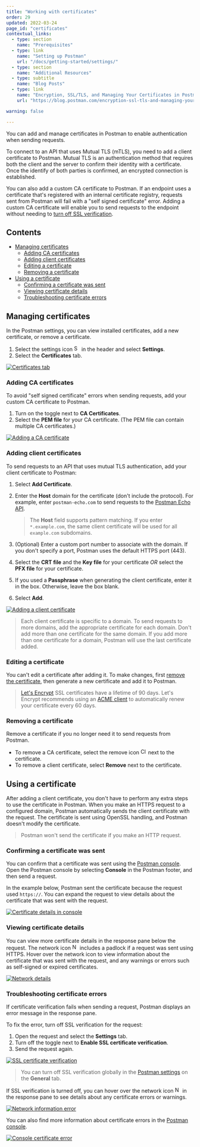 ```yaml
---
title: "Working with certificates"
order: 29
updated: 2022-03-24
page_id: "certificates"
contextual_links:
  - type: section
    name: "Prerequisites"
  - type: link
    name: "Setting up Postman"
    url: "/docs/getting-started/settings/"
  - type: section
    name: "Additional Resources"
  - type: subtitle
    name: "Blog Posts"
  - type: link
    name: "Encryption, SSL/TLS, and Managing Your Certificates in Postman"
    url: "https://blog.postman.com/encryption-ssl-tls-and-managing-your-certificates-in-postman/"

warning: false

---
```


You can add and manage certificates in Postman to enable authentication when sending requests.

To connect to an API that uses Mutual TLS (mTLS), you need to add a client certificate to Postman. Mutual TLS is an authentication method that requires both the client and the server to confirm their identity with a certificate. Once the identify of both parties is confirmed, an encrypted connection is established.

You can also add a custom CA certificate to Postman. If an endpoint uses a certificate that's registered with an internal certificate registry, requests sent from Postman will fail with a "self signed certificate" error. Adding a custom CA certificate will enable you to send requests to the endpoint without needing to [turn off SSL verification](#troubleshooting-certificate-errors).

## Contents

* [Managing certificates](#managing-certificates)
    * [Adding CA certificates](#adding-ca-certificates)
    * [Adding client certificates](#adding-client-certificates)
    * [Editing a certificate](#editing-a-certificate)
    * [Removing a certificate](#removing-a-certificate)
* [Using a certificate](#using-a-certificate)
    * [Confirming a certificate was sent](#confirming-a-certificate-was-sent)
    * [Viewing certificate details](#viewing-certificate-details)
    * [Troubleshooting certificate errors](#troubleshooting-certificate-errors)

## Managing certificates

In the Postman settings, you can view installed certificates, add a new certificate, or remove a certificate.

1. Select the settings icon <img alt="Settings icon" src="https://assets.postman.com/postman-docs/icon-settings-v9.jpg#icon" width="16px"> in the header and select **Settings**.
1. Select the **Certificates** tab.

[![Certificates tab](https://assets.postman.com/postman-docs/certificates-settings-tab-v9-14.jpg)](https://assets.postman.com/postman-docs/certificates-settings-tab-v9-14.jpg)

### Adding CA certificates

To avoid "self signed certificate" errors when sending requests, add your custom CA certificate to Postman.

1. Turn on the toggle next to **CA Certificates**.
1. Select the **PEM file** for your CA certificate. (The PEM file can contain multiple CA certificates.)

[![Adding a CA certificate](https://assets.postman.com/postman-docs/certificates-add-ca-cert-v9-14.jpg)](https://assets.postman.com/postman-docs/certificates-add-ca-cert-v9-14.jpg)

### Adding client certificates

To send requests to an API that uses mutual TLS authentication, add your client certificate to Postman:

1. Select **Add Certificate**.
1. Enter the **Host** domain for the certificate (don't include the protocol). For example, enter `postman-echo.com` to send requests to the [Postman Echo API](https://www.postman.com/postman/workspace/published-postman-templates/documentation/631643-f695cab7-6878-eb55-7943-ad88e1ccfd65).

    > The **Host** field supports pattern matching. If you enter `*.example.com`, the same client certificate will be used for all `example.com` subdomains.

1. (Optional) Enter a custom port number to associate with the domain. If you don't specify a port, Postman uses the default HTTPS port (443).
1. Select the **CRT file** and the **Key file** for your certificate *OR* select the **PFX file** for your certificate.
1. If you used a **Passphrase** when generating the client certificate, enter it in the box. Otherwise, leave the box blank.
1. Select **Add**.

[![Adding a client certificate](https://assets.postman.com/postman-docs/certificates-add-client-cert-v9-14.jpg)](https://assets.postman.com/postman-docs/certificates-add-client-cert-v9-14.jpg)

> Each client certificate is specific to a domain. To send requests to more domains, add the appropriate certificate for each domain. Don't add more than one certificate for the same domain. If you add more than one certificate for a domain, Postman will use the last certificate added.

### Editing a certificate

You can't edit a certificate after adding it. To make changes, first [remove the certificate](#removing-a-certificate), then generate a new certificate and add it to Postman.

> [Let's Encrypt](https://letsencrypt.org/) SSL certificates have a lifetime of 90 days. Let's Encrypt recommends using an [ACME client](https://letsencrypt.org/docs/client-options/) to automatically renew your certificate every 60 days.

### Removing a certificate

Remove a certificate if you no longer need it to send requests from Postman.

* To remove a CA certificate, select the remove icon <img alt="Close icon" src="https://assets.postman.com/postman-docs/icon-close.jpg#icon" width="16px"> next to the certificate.
* To remove a client certificate, select **Remove** next to the certificate.

## Using a certificate

After adding a client certificate, you don't have to perform any extra steps to use the certificate in Postman. When you make an HTTPS request to a configured domain, Postman automatically sends the client certificate with the request. The certificate is sent using OpenSSL handling, and Postman doesn't modify the certificate.

> Postman won't send the certificate if you make an HTTP request.

### Confirming a certificate was sent

You can confirm that a certificate was sent using the [Postman console](/docs/sending-requests/troubleshooting-api-requests/). Open the Postman console by selecting **Console** in the Postman footer, and then send a request.

In the example below, Postman sent the certificate because the request used `https://`. You can expand the request to view details about the certificate that was sent with the request.

[![Certificate details in console](https://assets.postman.com/postman-docs/certificates-console-details-v9-14.jpg)](https://assets.postman.com/postman-docs/certificates-console-details-v9-14.jpg)

### Viewing certificate details

You can view more certificate details in the response pane below the request. The network icon <img alt="Network information locked icon" src="https://assets.postman.com/postman-docs/icon-globe-locked.jpg#icon" width="16px"> includes a padlock if a request was sent using HTTPS. Hover over the network icon to view information about the certificate that was sent with the request, and any warnings or errors such as self-signed or expired certificates.

[![Network details](https://assets.postman.com/postman-docs/certificates-network-details-v9-14.jpg)](https://assets.postman.com/postman-docs/certificates-network-details-v9-14.jpg)

### Troubleshooting certificate errors

If certificate verification fails when sending a request, Postman displays an error message in the response pane.

To fix the error, turn off SSL verification for the request:

1. Open the request and select the **Settings** tab.
1. Turn off the toggle next to **Enable SSL certificate verification**.
1. Send the request again.

[![SSL certificate verification](https://assets.postman.com/postman-docs/certificates-ssl-verification-v9-14.jpg)](https://assets.postman.com/postman-docs/certificates-ssl-verification-v9-14.jpg)

> You can turn off SSL verification globally in the [Postman settings](/docs/getting-started/settings/) on the **General** tab.

If SSL verification is turned off, you can hover over the network icon <img alt="Network information error icon" src="https://assets.postman.com/postman-docs/icon-globe-error.jpg#icon" width="16px"> in the response pane to see details about any certificate errors or warnings.

[![Network information error](https://assets.postman.com/postman-docs/certificates-network-error-v9-14.jpg)](https://assets.postman.com/postman-docs/certificates-network-error-v9-14.jpg)

You can also find more information about certificate errors in the [Postman console](/docs/sending-requests/troubleshooting-api-requests/).

[![Console certificate error](https://assets.postman.com/postman-docs/certificates-console-error-v9-14.jpg)](https://assets.postman.com/postman-docs/certificates-console-error-v9-14.jpg)
